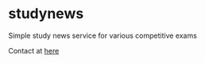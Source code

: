 # studynews

Simple study news service for various competitive exams

Contact at [here](wa.me/919469349838)
